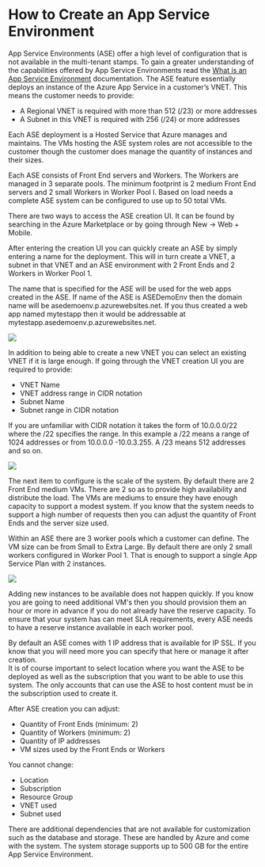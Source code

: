 # How to Create an App Service Environment #

App Service Environments (ASE) offer a high level of configuration that is not available in the multi-tenant stamps.  To gain a greater understanding of the capabilities offered by App Service Environments read the [What is an App Service Environment](http://azure.microsoft.com/documentation/articles/app-service-web-what-is-an-app-service-environment/ "What is an App Service Environment") documentation.
The ASE feature essentially deploys an instance of the Azure App Service in a customer’s VNET.  This means the customer needs to provide: 

- A Regional VNET is required with more than 512 (/23) or more addresses
- A Subnet in this VNET is required with 256 (/24) or more addresses

Each ASE deployment is a Hosted Service that Azure manages and maintains.  The VMs hosting the ASE system roles are not accessible to the customer though the customer does manage the quantity of instances and their sizes.  

Each ASE consists of Front End servers and Workers.  The Workers are managed in 3 separate pools.  The minimum footprint is 2 medium Front End servers and 2 small Workers in Worker Pool I.  Based on load needs a complete ASE system can be configured to use up to 50 total VMs.  

There are two ways to access the ASE creation UI.  It can be found by searching in the Azure Marketplace or by going through New -> Web + Mobile.  

After entering the creation UI you can quickly create an ASE by simply entering a name for the deployment.  This will in turn create a VNET, a subnet in that VNET and an ASE environment with 2 Front Ends and 2 Workers in Worker Pool 1.

The name that is specified for the ASE will be used for the web apps created in the ASE.  If name of the ASE is ASEDemoEnv then the domain name will be asedemoenv.p.azurewebsites.net.  If you thus created a web app named mytestapp then it would be addressable at mytestapp.asedemoenv.p.azurewebsites.net. 

![][1]


In addition to being able to create a new VNET you can select an existing VNET if it is large enough.  If going through the VNET creation UI you are required to provide:

- VNET Name
- VNET address range in CIDR notation
- Subnet Name
- Subnet range in CIDR notation

If you are unfamiliar with CIDR notation it takes the form of 10.0.0.0/22 where the /22 specifies the range.  In this example a /22 means a range of 1024 addresses or from 10.0.0.0 -10.0.3.255.  A /23 means 512 addresses and so on.  

![][2]

The next item to configure is the scale of the system.  By default there are 2 Front End medium VMs.  There are 2 so as to provide high availability and distribute the load.  The VMs are mediums to ensure they have enough capacity to support a modest system.  If you know that the system needs to support a high number of requests then you can adjust the quantity of Front Ends and the server size used.

Within an ASE there are 3 worker pools which a customer can define.  The VM size can be from Small to Extra Large.  By default there are only 2 small workers configured in Worker Pool 1.  That is enough to support a single App Service Plan with 2 instances.  
 
![][3]

Adding new instances to be available does not happen quickly.  If you know you are going to need additional VM's then you should provision them an hour or more in advance if you do not already have the reserve capacity.  To ensure that your system has can meet SLA requirements, every ASE needs to have a reserve instance available in each worker pool.  

By default an ASE comes with 1 IP address that is available for IP SSL.  If you know that you will need more you can specify that here or manage it after creation.  
It is of course important to select location where you want the ASE to be deployed as well as the subscription that you want to be able to use this system.  The only accounts that can use the ASE to host content must be in the subscription used to create it.  

After ASE creation you can adjust:

- Quantity of Front Ends (minimum: 2)
- Quantity of  Workers (minimum: 2)
- Quantity of IP addresses
- VM sizes used by the Front Ends or Workers

You cannot change:

- Location
- Subscription
- Resource Group
- VNET used
- Subnet used

There are additional dependencies that are not available for customization such as the database and storage.  These are handled by Azure and come with the system.  The system storage supports up to 500 GB for the entire App Service Environment.  

<!--Image references-->
[1]: ./media/app-service-web-how-to-create-an-app-service-environment/createASEblade.png
[2]: ./media/app-service-web-how-to-create-an-app-service-environment/createASEnetwork.png
[3]: ./media/app-service-web-how-to-create-an-app-service-environment/createASEscale.png
